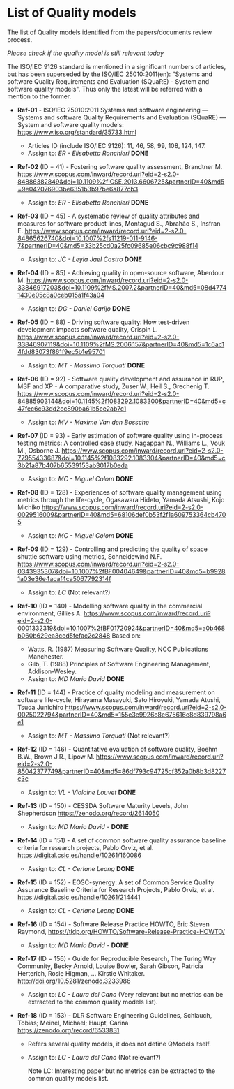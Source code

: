 # List of Quality models

The list of Quality models identified from the papers/documents review process.

*Please check if the quality model is still relevant today*

The ISO/IEC 9126 standard is mentioned in a significant numbers of articles, but has been superseded
by the ISO/IEC 25010:2011(en): "Systems and software Quality Requirements and Evaluation (SQuaRE) -
System and software quality models". Thus only the latest will be referred with a mention to the
former.

* **Ref-01** - ISO/IEC 25010:2011 Systems and software engineering — Systems and software Quality
               Requirements and Evaluation (SQuaRE) — System and software quality models:
               <https://www.iso.org/standard/35733.html>
  * Articles ID (include ISO/IEC 9126): 11, 46, 58, 99, 108, 124, 147.
  * Assign to: *ER - Elisabetta Ronchieri* **DONE**

* **Ref-02** (ID = 41) - Fostering software quality assessment, Brandtner M.
               <https://www.scopus.com/inward/record.uri?eid=2-s2.0-84886382849&doi=10.1109%2fICSE.2013.6606725&partnerID=40&md5=9e042076903be6351b3b97be6a877cb3>
  * Assign to: *ER - Elisabetta Ronchieri* **DONE**

* **Ref-03** (ID = 45) - A systematic review of quality attributes and measures for software product
                         lines, Montagud S., Abrahão S., Insfran E.
                         <https://www.scopus.com/inward/record.uri?eid=2-s2.0-84865626740&doi=10.1007%2fs11219-011-9146-7&partnerID=40&md5=33b25cd0a25fc09685e06cbc9c988f14>
  * Assign to: *JC - Leyla Jael Castro* **DONE**

* **Ref-04** (ID = 85) - Achieving quality in open-source software, Aberdour M.
                         <https://www.scopus.com/inward/record.uri?eid=2-s2.0-33846917203&doi=10.1109%2fMS.2007.2&partnerID=40&md5=08d47741430e05c8a0ceb015a1f43a04>
  * Assign to: *DG - Daniel Garijo* **DONE**

* **Ref-05** (ID = 88) - Driving software quality: How test-driven development impacts software
                         quality, Crispin L.
                         <https://www.scopus.com/inward/record.uri?eid=2-s2.0-33846907119&doi=10.1109%2fMS.2006.157&partnerID=40&md5=1c6ac14fdd83073f861f9ec5b1e95701>
  * Assign to: *MT - Massimo Torquati* **DONE**

* **Ref-06** (ID = 92) - Software quality development and assurance in RUP, MSF and XP - A
                         comparative study, Zuser W., Heil S., Grechenig T.
                         <https://www.scopus.com/inward/record.uri?eid=2-s2.0-84885903144&doi=10.1145%2f1083292.1083300&partnerID=40&md5=c47fec6c93dd2cc890ba61b5ce2ab7c1>
  * Assign to: *MV - Maxime Van den Bossche*

* **Ref-07** (ID = 93) - Early estimation of software quality using in-process testing metrics: A
                         controlled case study, Nagappan N., Williams L., Vouk M., Osborne J.
                         <https://www.scopus.com/inward/record.uri?eid=2-s2.0-77955433687&doi=10.1145%2f1083292.1083304&partnerID=40&md5=c3b21a87b407b65539153ab3017b0eda>
  * Assign to: *MC - Miguel Colom* **DONE**

* **Ref-08** (ID = 128) - Experiences of software quality management using metrics through the
                          life-cycle, Ogasawara Hideto, Yamada Atsushi, Kojo Michiko
                          <https://www.scopus.com/inward/record.uri?eid=2-s2.0-0029516009&partnerID=40&md5=68106def0b53f2f1a609753364cb4705>
  * Assign to: *MC - Miguel Colom* **DONE**

* **Ref-09** (ID = 129) - Controlling and predicting the quality of space shuttle software using
                          metrics, Schneidewind N.F.
                          <https://www.scopus.com/inward/record.uri?eid=2-s2.0-0343935307&doi=10.1007%2fBF00404649&partnerID=40&md5=b99281a03e36e4acaf4ca5067792314f>
  * Assign to: *LC* (Not relevant?)

* **Ref-10** (ID = 140) - Modelling software quality in the commercial environment, Gillies A.
                          <https://www.scopus.com/inward/record.uri?eid=2-s2.0-0001332319&doi=10.1007%2fBF01720924&partnerID=40&md5=a0b468b060b629ea3ced5fefac2c2848>
                          Based on:
  * Watts, R. (1987) Measuring Software Quality, NCC Publications Manchester.
  * Gilb, T. (1988) Principles of Software Engineering Management, Addison-Wesley.
  * Assign to: *MD Mario David* **DONE**

* **Ref-11** (ID = 144) - Practice of quality modeling and measurement on software life-cycle,
                          Hirayama Masayuki, Sato Hiroyuki, Yamada Atushi, Tsuda Junichiro
                          <https://www.scopus.com/inward/record.uri?eid=2-s2.0-0025022794&partnerID=40&md5=155e3e9926c8e675616e8d839798a6e1>
  * Assign to: *MT - Massimo Torquati* (Not relevant?)

* **Ref-12** (ID = 146) - Quantitative evaluation of software quality, Boehm B.W., Brown J.R.,
                          Lipow M.
                          <https://www.scopus.com/inward/record.uri?eid=2-s2.0-85042377749&partnerID=40&md5=86df793c94725cf352a0b8b3d8227c3c>
  * Assign to: *VL - Violaine Louvet* **DONE**

* **Ref-13** (ID = 150) - CESSDA Software Maturity Levels, John Shepherdson
                          <https://zenodo.org/record/2614050>
  * Assign to: *MD Mario David* - **DONE**

* **Ref-14** (ID = 151) - A set of common software quality assurance baseline criteria for research
                          projects, Pablo Orviz, et al. <https://digital.csic.es/handle/10261/160086>
  * Assign to: *CL - Cerlane Leong* **DONE**

* **Ref-15** (ID = 152) - EOSC-synergy: A set of Common Service Quality Assurance Baseline Criteria
                          for Research Projects, Pablo Orviz, et al.
                          <https://digital.csic.es/handle/10261/214441>
  * Assign to: *CL - Cerlane Leong* **DONE**

* **Ref-16** (ID = 154) - Software Release Practice HOWTO, Eric Steven Raymond,
                          <https://tldp.org/HOWTO/Software-Release-Practice-HOWTO/>
  * Assign to: *MD Mario David* - **DONE**

* **Ref-17** (ID = 156) - Guide for Reproducible Research, The Turing Way Community, Becky Arnold,
                          Louise Bowler, Sarah Gibson, Patricia Herterich, Rosie Higman, ...
                          Kirstie Whitaker. <http://doi.org/10.5281/zenodo.3233986>
  * Assign to: *LC - Laura del Cano* (Very relevant but no metrics can be extracted to the common quality models list).

* **Ref-18** (ID = 153) - DLR Software Engineering Guidelines, Schlauch, Tobias;  Meinel, Michael;
                          Haupt, Carina <https://zenodo.org/record/6533831>
  * Refers several quality models, it does not define QModels itself.
  * Assign to: *LC - Laura del Cano* (Not relevant?)
    
    Note LC: Interesting paper but no metrics can be extracted to the common quality models list.

